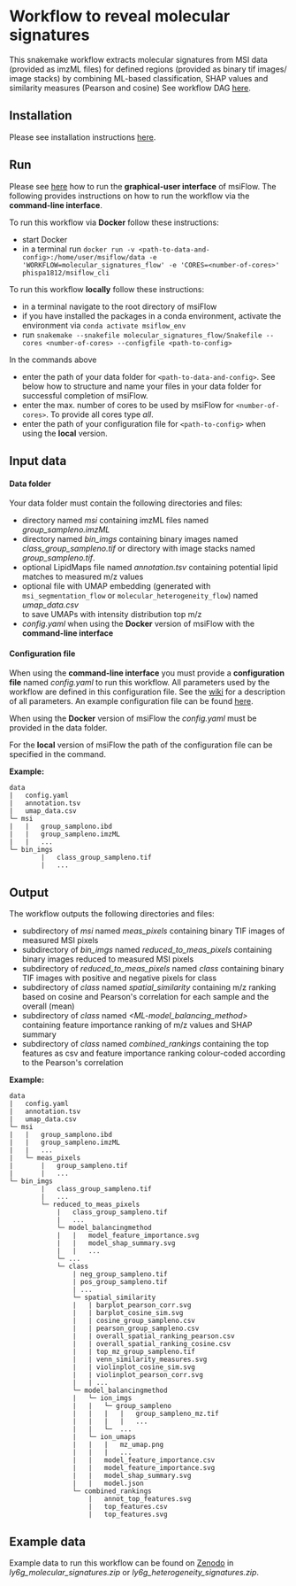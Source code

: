 # Workflow to reveal molecular signatures
This snakemake workflow extracts molecular signatures from MSI data (provided as imzML files) 
for defined regions (provided as binary tif images/ image stacks)
by combining ML-based classification, SHAP values and similarity measures (Pearson and cosine) 
See workflow DAG 
[here](https://github.com/Immunodynamics-Engel-Lab/msiflow/blob/main/molecular_signatures_flow/dag.pdf).

## Installation
Please see installation instructions [here](https://github.com/Immunodynamics-Engel-Lab/msiflow).

## Run
Please see [here](https://github.com/Immunodynamics-Engel-Lab/msiflow) how to run the **graphical-user interface** of msiFlow.
The following provides instructions on how to run the workflow via the **command-line interface**.

To run this workflow via **Docker** follow these instructions:
  - start Docker
  - in a terminal run `docker run -v <path-to-data-and-config>:/home/user/msiflow/data -e 'WORKFLOW=molecular_signatures_flow' -e 'CORES=<number-of-cores>' phispa1812/msiflow_cli`

To run this workflow **locally** follow these instructions:
- in a terminal navigate to the root directory of msiFlow
- if you have installed the packages in a conda environment, activate the environment via `conda activate msiflow_env`
- run `snakemake --snakefile molecular_signatures_flow/Snakefile --cores <number-of-cores> --configfile <path-to-config>`

In the commands above
- enter the path of your data folder for `<path-to-data-and-config>`. See below how to structure and 
name your files in your data folder for successful completion of msiFlow.
- enter the max. number of cores to be used by msiFlow for `<number-of-cores>`. To provide all cores type *all*.
- enter the path of your configuration file for `<path-to-config>` when using the **local** version. 

## Input data
#### Data folder
Your data folder must contain the following directories and files:
- directory named *msi* containing imzML files named *group_sampleno.imzML*
- directory named *bin_imgs* containing binary images named *class_group_sampleno.tif* or directory with image stacks named *group_sampleno.tif*.
- optional LipidMaps file named *annotation.tsv* containing potential lipid matches to measured m/z values
- optional file with UMAP embedding (generated with `msi_segmentation_flow` or `molecular_heterogeneity_flow`) named *umap_data.csv*  
 to save UMAPs with intensity distribution top m/z
- *config.yaml* when using the **Docker** version of msiFlow with the **command-line interface** 

#### Configuration file
When using the **command-line interface** you must provide a **configuration file** named *config.yaml* to run this workflow. All parameters used by the workflow are defined in
this configuration file. See the [wiki](https://github.com/Immunodynamics-Engel-Lab/msiflow/wiki/Parameters#molecular-signatures-workflow) for a description of all parameters. An example configuration file can be
found [here](https://github.com/Immunodynamics-Engel-Lab/msiflow/blob/main/msi_segmentation_flow/data/config.yaml).

When using the **Docker** version of msiFlow the *config.yaml* must be provided in the data folder. 

For the **local** version of msiFlow the path of the configuration file can be specified in the command.

**Example:**
```
data
|   config.yaml
|   annotation.tsv
|   umap_data.csv
└─ msi
|   |   group_samplono.ibd
|   |   group_sampleno.imzML
|   |   ...
└─ bin_imgs
        |   class_group_sampleno.tif
        |   ...
```

## Output
The workflow outputs the following directories and files:
- subdirectory of *msi* named *meas_pixels* containing binary TIF images of measured MSI pixels
- subdirectory of *bin_imgs* named *reduced_to_meas_pixels* containing binary images reduced to measured MSI pixels
- subdirectory of *reduced_to_meas_pixels* named *class* containing binary TIF images with positive and negative pixels for class
- subdirectory of *class* named *spatial_similarity* containing m/z ranking based on 
cosine and Pearson's correlation for each sample and the overall (mean)
- subdirectory of *class* named *<ML-model_balancing_method>* 
containing feature importance ranking of m/z values and SHAP summary
- subdirectory of *class* named *combined_rankings* containing the top features as csv and feature importance ranking 
  colour-coded according to the Pearson's correlation

**Example:**
```
data
|   config.yaml
|   annotation.tsv
|   umap_data.csv
└─ msi
|   |   group_samplono.ibd
|   |   group_sampleno.imzML
|   |   ...
|   └─ meas_pixels
|       |   group_sampleno.tif
|       |   ... 
└─ bin_imgs
        |   class_group_sampleno.tif
        |   ...
        └─ reduced_to_meas_pixels
            |   class_group_sampleno.tif
            |   ...
            └─ model_balancingmethod
            |   |   model_feature_importance.svg
            |   |   model_shap_summary.svg
            |   |   ...
            └─ ...
            └─ class
                | neg_group_sampleno.tif
                | pos_group_sampleno.tif
                | ...
                └─ spatial_similarity
                |   | barplot_pearson_corr.svg
                |   | barplot_cosine_sim.svg
                |   | cosine_group_sampleno.csv
                |   | pearson_group_sampleno.csv
                |   | overall_spatial_ranking_pearson.csv
                |   | overall_spatial_ranking_cosine.csv
                |   | top_mz_group_sampleno.tif
                |   | venn_similarity_measures.svg
                |   | violinplot_cosine_sim.svg
                |   | violinplot_pearson_corr.svg
                |   | ...
                └─ model_balancingmethod
                |   └─ ion_imgs
                |   |   └─ group_sampleno
                |   |   |   |   group_sampleno_mz.tif
                |   |   |   |   ...
                |   |   └─  ...
                |   └─ ion_umaps
                |   |   |   mz_umap.png
                |   |   |   ...
                |   |   model_feature_importance.csv 
                |   |   model_feature_importance.svg
                |   |   model_shap_summary.svg
                |   |   model.json
                └─ combined_rankings
                    |   annot_top_features.svg
                    |   top_features.csv
                    |   top_features.svg
```
## Example data
Example data to run this workflow can be found on [Zenodo](https://doi.org/10.5281/zenodo.11913042) in *ly6g_molecular_signatures.zip* or *ly6g_heterogeneity_signatures.zip*.
